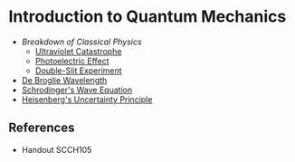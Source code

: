 # Introduction to Quantum Mechanics

* *Breakdown of Classical Physics*
  * [Ultraviolet Catastrophe](../../01%20-%20Concept/Physics/Quantum%20Mechanics/Breakdown%20of%20Classical%20Physics/Ultraviolet%20Catastrophe.md)
  * [Photoelectric Effect](../../01%20-%20Concept/Physics/Quantum%20Mechanics/Breakdown%20of%20Classical%20Physics/Photoelectric%20Effect.md)
  * [Double-Slit Experiment](../../01%20-%20Concept/Physics/Quantum%20Mechanics/Breakdown%20of%20Classical%20Physics/Double-Slit%20Experiment.md)
* [De Broglie Wavelength](../../01%20-%20Concept/Physics/Quantum%20Mechanics/De%20Broglie%20Wavelength.md)
* [Schrodinger's Wave Equation](../../01%20-%20Concept/Physics/Quantum%20Mechanics/Schrodinger's%20Wave%20Equation.md)
* [Heisenberg's Uncertainty Principle](../../01%20-%20Concept/Physics/Quantum%20Mechanics/Heisenberg's%20Uncertainty%20Principle.md)

## References

* Handout SCCH105
